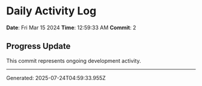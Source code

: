 # Daily Activity Log

**Date**: Fri Mar 15 2024
**Time**: 12:59:33 AM
**Commit**: 2

## Progress Update

This commit represents ongoing development activity.

---
Generated: 2025-07-24T04:59:33.955Z
